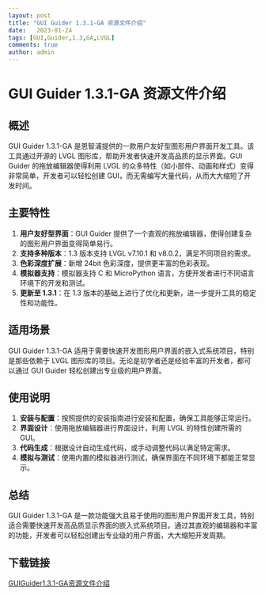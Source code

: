 ```yaml
---
layout: post
title: "GUI Guider 1.3.1-GA 资源文件介绍"
date:   2023-01-24
tags: [GUI,Guider,1.3,GA,LVGL]
comments: true
author: admin
---
```

# GUI Guider 1.3.1-GA 资源文件介绍

## 概述
GUI Guider 1.3.1-GA 是恩智浦提供的一款用户友好型图形用户界面开发工具。该工具通过开源的 LVGL 图形库，帮助开发者快速开发高品质的显示界面。GUI Guider 的拖放编辑器使得利用 LVGL 的众多特性（如小部件、动画和样式）变得非常简单，开发者可以轻松创建 GUI，而无需编写大量代码，从而大大缩短了开发时间。

## 主要特性
1. **用户友好型界面**：GUI Guider 提供了一个直观的拖放编辑器，使得创建复杂的图形用户界面变得简单易行。
2. **支持多种版本**：1.3 版本支持 LVGL v7.10.1 和 v8.0.2，满足不同项目的需求。
3. **色彩深度扩展**：新增 24bit 色彩深度，提供更丰富的色彩表现。
4. **模拟器支持**：模拟器支持 C 和 MicroPython 语言，方便开发者进行不同语言环境下的开发和测试。
5. **更新至 1.3.1**：在 1.3 版本的基础上进行了优化和更新，进一步提升工具的稳定性和功能性。

## 适用场景
GUI Guider 1.3.1-GA 适用于需要快速开发图形用户界面的嵌入式系统项目，特别是那些依赖于 LVGL 图形库的项目。无论是初学者还是经验丰富的开发者，都可以通过 GUI Guider 轻松创建出专业级的用户界面。

## 使用说明
1. **安装与配置**：按照提供的安装指南进行安装和配置，确保工具能够正常运行。
2. **界面设计**：使用拖放编辑器进行界面设计，利用 LVGL 的特性创建所需的 GUI。
3. **代码生成**：根据设计自动生成代码，或手动调整代码以满足特定需求。
4. **模拟与测试**：使用内置的模拟器进行测试，确保界面在不同环境下都能正常显示。

## 总结
GUI Guider 1.3.1-GA 是一款功能强大且易于使用的图形用户界面开发工具，特别适合需要快速开发高品质显示界面的嵌入式系统项目。通过其直观的编辑器和丰富的功能，开发者可以轻松创建出专业级的用户界面，大大缩短开发周期。

## 下载链接

[GUIGuider1.3.1-GA资源文件介绍](https://pan.quark.cn/s/02c6c66e708a)